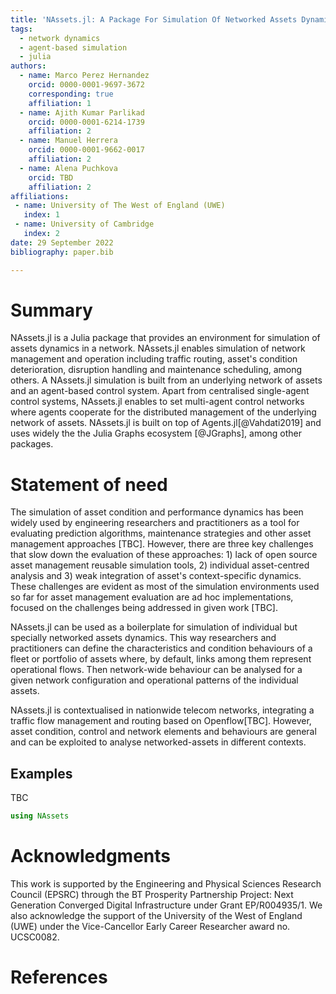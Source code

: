 ```yaml
---
title: 'NAssets.jl: A Package For Simulation Of Networked Assets Dynamics '
tags:
  - network dynamics
  - agent-based simulation
  - julia
authors:
  - name: Marco Perez Hernandez
    orcid: 0000-0001-9697-3672
    corresponding: true
    affiliation: 1
  - name: Ajith Kumar Parlikad
    orcid: 0000-0001-6214-1739
    affiliation: 2
  - name: Manuel Herrera
    orcid: 0000-0001-9662-0017
    affiliation: 2
  - name: Alena Puchkova
    orcid: TBD
    affiliation: 2
affiliations:
 - name: University of The West of England (UWE)
   index: 1
 - name: University of Cambridge
   index: 2
date: 29 September 2022
bibliography: paper.bib

---
```


# Summary

NAssets.jl is a Julia package that provides an environment for simulation of assets dynamics in a network. NAssets.jl enables simulation of network management and operation including traffic routing, asset's condition deterioration, disruption handling and maintenance scheduling, among others. A NAssets.jl simulation is built from an underlying network of assets and an agent-based control system. Apart from centralised single-agent control systems, NAssets.jl enables to set multi-agent control networks where agents cooperate for the distributed management of the underlying network of assets. NAssets.jl is built on top of Agents.jl[@Vahdati2019] and uses widely the the Julia Graphs ecosystem [@JGraphs], among other packages.


# Statement of need

The simulation of asset condition and performance dynamics has been widely used by engineering researchers and practitioners as a tool for evaluating prediction algorithms, maintenance strategies and other asset management approaches [TBC]. However, there are three key challenges that slow down the evaluation of these approaches: 1) lack of open source asset management reusable simulation tools, 2) individual asset-centred analysis and 3) weak integration of asset's context-specific dynamics. 
These challenges are evident as most of the simulation environments used so far for asset management evaluation are ad hoc implementations, focused on the challenges being addressed in given work [TBC].

NAssets.jl can be used as a boilerplate for simulation of individual but specially networked assets dynamics. This way researchers and practitioners can define the characteristics and condition behaviours of a fleet or portfolio of assets where, by default, links among them represent operational flows. Then network-wide behaviour can be analysed for a given network configuration and operational patterns of the individual assets. 

NAssets.jl is contextualised in nationwide telecom networks, integrating a traffic flow management and routing based on Openflow[TBC]. However, asset condition, control and network elements and behaviours are general and can be exploited to analyse networked-assets in different contexts. 

<!-- normally assets are studied individually or in reduced groups, isolating other perspectives than have the potential to influence management decisions. Likewise, evaluation of approaches  -->
<!-- Julia is a young language with a neat intuitive syntax, a solid performance and promising library ecosystem. -->

## Examples

TBC

```julia
using NAssets

```

# Acknowledgments

This work is supported by the Engineering and Physical Sciences Research Council (EPSRC) through the BT Prosperity Partnership Project: Next Generation Converged Digital Infrastructure under Grant EP/R004935/1. We also acknowledge the support of the University of the West of England (UWE) under the Vice-Cancellor Early Career Researcher award no. UCSC0082. 

# References